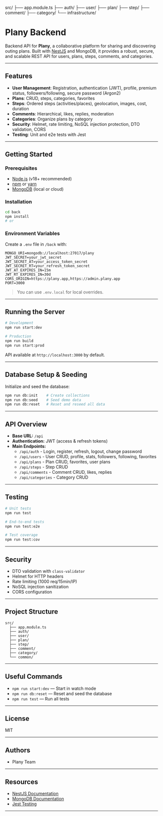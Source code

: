 src/
├── app.module.ts
├── auth/
├── user/
├── plan/
├── step/
├── comment/
├── category/
└── infrastructure/

# Plany Backend

Backend API for **Plany**, a collaborative platform for sharing and discovering outing plans. Built with [NestJS](https://nestjs.com/) and MongoDB, it provides a robust, secure, and scalable REST API for users, plans, steps, comments, and categories.

---

## Features

- **User Management**: Registration, authentication (JWT), profile, premium status, followers/following, secure password (Argon2)
- **Plans**: CRUD, steps, categories, favorites
- **Steps**: Ordered steps (activities/places), geolocation, images, cost, duration
- **Comments**: Hierarchical, likes, replies, moderation
- **Categories**: Organize plans by category
- **Security**: Helmet, rate limiting, NoSQL injection protection, DTO validation, CORS
- **Testing**: Unit and e2e tests with Jest

---

## Getting Started

### Prerequisites

- [Node.js](https://nodejs.org/) (v18+ recommended)
- [npm](https://www.npmjs.com/) or [yarn](https://yarnpkg.com/)
- [MongoDB](https://www.mongodb.com/) (local or cloud)

### Installation

```bash
cd back
npm install
# or

```

### Environment Variables

Create a `.env` file in `/back` with:

```
MONGO_URI=mongodb://localhost:27017/plany
JWT_SECRET=your_jwt_secret
JWT_SECRET_AT=your_access_token_secret
JWT_SECRET_RT=your_refresh_token_secret
JWT_AT_EXPIRES_IN=15m
JWT_RT_EXPIRES_IN=30d
CORS_ORIGIN=https://plany.app,https://admin.plany.app
PORT=3000
```

> You can use `.env.local` for local overrides.

---

## Running the Server

```bash
# Development
npm run start:dev

# Production
npm run build
npm run start:prod
```

API available at `http://localhost:3000` by default.

---

## Database Setup & Seeding

Initialize and seed the database:

```bash
npm run db:init    # Create collections
npm run db:seed    # Seed demo data
npm run db:reset   # Reset and reseed all data
```

---

## API Overview

- **Base URL:** `/api`
- **Authentication:** JWT (access & refresh tokens)
- **Main Endpoints:**
  - `/api/auth` - Login, register, refresh, logout, change password
  - `/api/users` - User CRUD, profile, stats, followers, following, favorites
  - `/api/plans` - Plan CRUD, favorites, user plans
  - `/api/steps` - Step CRUD
  - `/api/comments` - Comment CRUD, likes, replies
  - `/api/categories` - Category CRUD

---

## Testing

```bash
# Unit tests
npm run test

# End-to-end tests
npm run test:e2e

# Test coverage
npm run test:cov
```

---

## Security

- DTO validation with `class-validator`
- Helmet for HTTP headers
- Rate limiting (1000 req/15min/IP)
- NoSQL injection sanitization
- CORS configuration

---

## Project Structure

```
src/
  ├── app.module.ts
  ├── auth/
  ├── user/
  ├── plan/
  ├── step/
  ├── comment/
  ├── category/
  └── common/
```

---

## Useful Commands

- `npm run start:dev` — Start in watch mode
- `npm run db:reset` — Reset and seed the database
- `npm run test` — Run all tests

---

## License

MIT

---

## Authors

- Plany Team

---

## Resources

- [NestJS Documentation](https://docs.nestjs.com)
- [MongoDB Documentation](https://docs.mongodb.com/)
- [Jest Testing](https://jestjs.io/)

---
